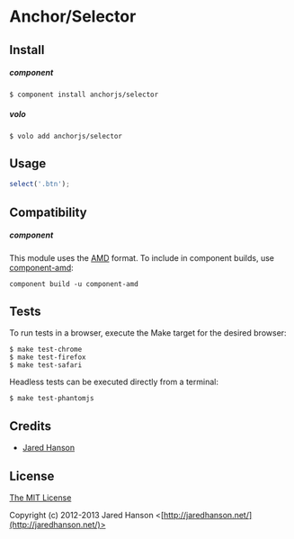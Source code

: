 # Anchor/Selector

## Install

##### component

    $ component install anchorjs/selector

##### volo

    $ volo add anchorjs/selector
    
## Usage

```javascript
select('.btn');
```

## Compatibility

##### component

This module uses the [AMD](https://github.com/amdjs/amdjs-api) format.  To
include in component builds, use [component-amd](https://github.com/jaredhanson/component-amd):

    component build -u component-amd

## Tests

To run tests in a browser, execute the Make target for the desired browser:

    $ make test-chrome
    $ make test-firefox
    $ make test-safari
    
Headless tests can be executed directly from a terminal:
    
    $ make test-phantomjs

## Credits

  - [Jared Hanson](http://github.com/jaredhanson)

## License

[The MIT License](http://opensource.org/licenses/MIT)

Copyright (c) 2012-2013 Jared Hanson <[http://jaredhanson.net/](http://jaredhanson.net/)>
